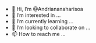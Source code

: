 - 👋 Hi, I’m @Andriananaharisoa
- 👀 I’m interested in ...
- 🌱 I’m currently learning ...
- 💞️ I’m looking to collaborate on ...
- 📫 How to reach me ...

<!---
Andriananaharisoa/Andriananaharisoa is a ✨ special ✨ repository because its `README.md` (this file) appears on your GitHub profile.
You can click the Preview link to take a look at your changes.
--->
